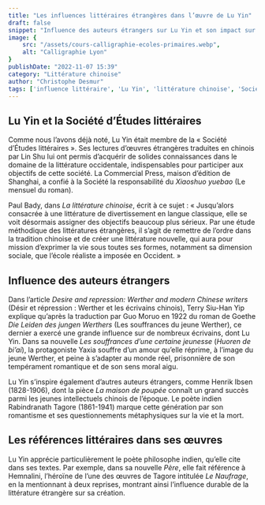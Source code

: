 ```yaml
---
title: "Les influences littéraires étrangères dans l’œuvre de Lu Yin"
draft: false
snippet: "Influence des auteurs étrangers sur Lu Yin et son impact sur la littérature chinoise."
image: {
    src: "/assets/cours-calligraphie-ecoles-primaires.webp",
    alt: "Calligraphie Lyon"
}
publishDate: "2022-11-07 15:39"
category: "Littérature chinoise"
author: "Christophe Desmur"
tags: ['influence littéraire', 'Lu Yin', 'littérature chinoise', 'Société d’Études littéraires', 'littérature occidentale', 'Goethe', 'Henrik Ibsen', 'Rabindranath Tagore', 'traduction', 'réalisme']
---
```


## Lu Yin et la Société d’Études littéraires

Comme nous l’avons déjà noté, Lu Yin était membre de la « Société d’Études littéraires ». Ses lectures d’œuvres étrangères traduites en chinois par Lin Shu lui ont permis d’acquérir de solides connaissances dans le domaine de la littérature occidentale, indispensables pour participer aux objectifs de cette société. La Commercial Press, maison d’édition de Shanghai, a confié à la Société la responsabilité du *Xiaoshuo yuebao* (Le mensuel du roman).

Paul Bady, dans *La littérature chinoise*, écrit à ce sujet : « Jusqu’alors consacrée à une littérature de divertissement en langue classique, elle se voit désormais assigner des objectifs beaucoup plus sérieux. Par une étude méthodique des littératures étrangères, il s’agit de remettre de l’ordre dans la tradition chinoise et de créer une littérature nouvelle, qui aura pour mission d’exprimer la vie sous toutes ses formes, notamment sa dimension sociale, que l’école réaliste a imposée en Occident. »

## Influence des auteurs étrangers

Dans l’article *Desire and repression: Werther and modern Chinese writers* (Désir et répression : Werther et les écrivains chinois), Terry Siu-Han Yip explique qu’après la traduction par Guo Moruo en 1922 du roman de Goethe *Die Leiden des jungen Werthers* (Les souffrances du jeune Werther), ce dernier a exercé une grande influence sur de nombreux écrivains, dont Lu Yin. Dans sa nouvelle *Les souffrances d’une certaine jeunesse* (*Huoren de bi’ai*), la protagoniste Yaxia souffre d’un amour qu’elle réprime, à l’image du jeune Werther, et peine à s’adapter au monde réel, prisonnière de son tempérament romantique et de son sens moral aigu.

Lu Yin s’inspire également d’autres auteurs étrangers, comme Henrik Ibsen (1828-1906), dont la pièce *La maison de poupée* connaît un grand succès parmi les jeunes intellectuels chinois de l’époque. Le poète indien Rabindranath Tagore (1861-1941) marque cette génération par son romantisme et ses questionnements métaphysiques sur la vie et la mort.

## Les références littéraires dans ses œuvres

Lu Yin apprécie particulièrement le poète philosophe indien, qu’elle cite dans ses textes. Par exemple, dans sa nouvelle *Père*, elle fait référence à Hemnalini, l’héroïne de l’une des œuvres de Tagore intitulée *Le Naufrage*, en la mentionnant à deux reprises, montrant ainsi l’influence durable de la littérature étrangère sur sa création.
